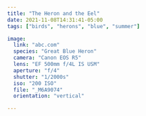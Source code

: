 ```yaml
---
title: "The Heron and the Eel"
date: 2021-11-08T14:31:41-05:00
tags: ["birds", "herons", "blue", "summer"]

image:
  link: "abc.com"
  species: "Great Blue Heron"
  camera: "Canon EOS R5"
  lens: "EF 500mm f/4L IS USM"
  aperture: "f/4"
  shutter: "1/2000s"
  iso: "200 ISO"
  file: "_M6A9074"
  orientation: "vertical"

---
```

